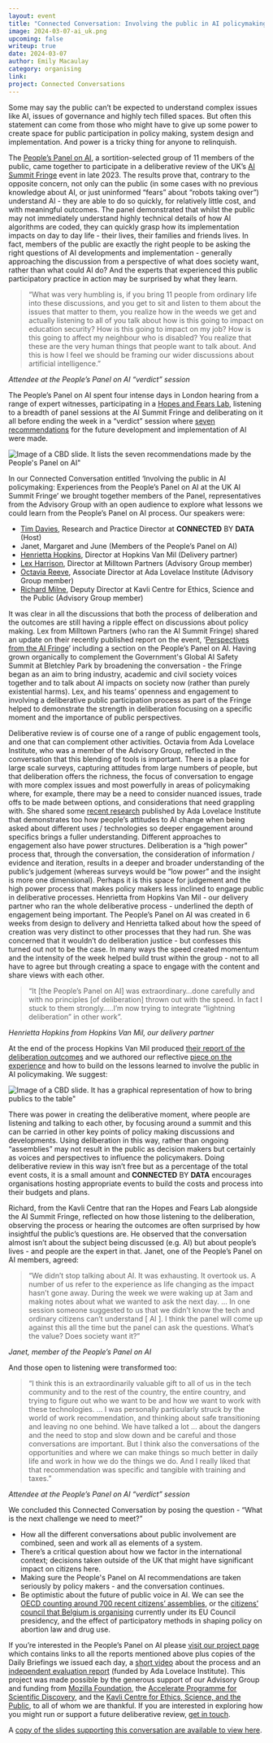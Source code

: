 ```yaml
---
layout: event
title: "Connected Conversation: Involving the public in AI policymaking"
image: 2024-03-07-ai_uk.png
upcoming: false
writeup: true
date: 2024-03-07
author: Emily Macaulay
category: organising
link: 
project: Connected Conversations
---
```


Some may say the public can’t be expected to understand complex issues like AI, issues of governance and highly tech filled spaces.  But often this statement can come from those who might have to give up some  power to create space for public participation in policy making, system design and implementation.  And power is a tricky thing for anyone to relinquish.

<!--more-->

The [People’s Panel on AI](https://connectedbydata.org/projects/2023-peoples-panel-on-ai), a sortition-selected group of 11 members of the public, came together to participate in a deliberative review of the UK’s [AI Summit Fringe](https://aifringe.org/) event in late 2023.  The results prove that, contrary to the opposite concern,  not only can the public (in some cases with no previous knowledge about AI, or just uninformed “fears” about “robots taking over”) understand AI - they are able to do so quickly, for relatively little cost, and with meaningful outcomes.  The panel demonstrated that whilst the public may not immediately understand highly technical details of how AI algorithms are coded, they can quickly grasp how its implementation impacts on day to day life - their lives, their families and friends lives.  In fact, members of the public are exactly the right people to be asking the right questions of AI developments and implementation - generally approaching the discussion from a perspective of what does society want, rather than what could AI do?  And the experts that experienced this public participatory practice in action may be surprised by what they learn.

> “What was very humbling is, if you bring 11 people from ordinary life into these discussions, and you get to sit and listen to them about the issues that matter to them, you realize how in the weeds we get and actually listening to all of you talk about how is this going to impact on education security? How is this going to impact on my job? How is this going to affect my neighbour who is disabled? You realize that these are the very human things that people want to talk about. And this is how I feel we should be framing our wider discussions about artificial intelligence.”

_Attendee at the People’s Panel on AI “verdict” session_

The People’s Panel on AI spent four intense days in London hearing from a range of expert witnesses, participating in a [Hopes and Fears Lab](https://www.kcesp.ac.uk/hopes-and-fears-lab-ai-edition-videos/), listening to a breadth of panel sessions at the AI Summit Fringe and deliberating on it all before ending the week in a “verdict” session where [seven recommendations](https://connectedbydata.org/assets/projects/peoplespanel/CBD%20Peoples%20Panel%20Leaflet.pdf) for the future development and implementation of AI were made.

![Image of a CBD slide. It lists the seven recommendations made by the People's Panel on AI"](/assets/events/2024-03-07-CC-recommendations.jpg)

In our Connected Conversation entitled ‘Involving the public in AI policymaking: Experiences from the People’s Panel on AI at the UK AI Summit Fringe’ we brought together members of the Panel, representatives from the Advisory Group with an open audience to explore what lessons we could learn from the People’s Panel on AI process.  Our speakers were:

* [Tim Davies](https://connectedbydata.org/people/tim-davies), Research and Practice Director at **CONNECTED** BY **DATA** (Host)
* Janet, Margaret and June (Members of the People’s Panel on AI)
* [Henrietta Hopkins](https://www.hopkinsvanmil.co.uk/our-team), Director at Hopkins Van Mil (Delivery partner)
* [Lex Harrison](https://www.linkedin.com/in/alexharrisonstrategist/?originalSubdomain=uk), Director at Milltown Partners (Advisory Group member)
* [Octavia Reeve](https://www.adalovelaceinstitute.org/person/octavia-reeve/), Associate Director at Ada Lovelace Institute (Advisory Group member)
* [Richard Milne](https://www.c2d3.cam.ac.uk/directory/342/richard-milne), Deputy Director at Kavli Centre for Ethics, Science and the Public (Advisory Group member)

It was clear in all the discussions that both the process of deliberation and the outcomes are still having a ripple effect on discussions about policy making. Lex from Milltown Partners (who ran the AI Summit Fringe)  shared an update on their recently published report on the event, ‘[Perspectives from the AI Fringe](https://aifringe.org/#perspectives)’ including a section on the People’s Panel on AI.  Having grown organically to complement the Government's Global AI Safety Summit at Bletchley Park by broadening the conversation - the Fringe began as an aim to bring industry, academic and civil society voices together and to talk about AI impacts on society now (rather than purely existential harms).  Lex, and his teams’ openness and engagement to involving a deliberative public participation process as part of the Fringe helped to demonstrate the strength in deliberation focusing on a specific moment and the importance of public perspectives.

Deliberative review is of course one of a range of public engagement tools, and one that can complement other activities.  Octavia from Ada Lovelace Institute, who was a member of the Advisory Group, reflected in the conversation that this blending of tools is important.  There is a place for large scale surveys, capturing attitudes from large numbers of people, but that deliberation offers the richness, the focus of conversation to engage with more complex issues and most powerfully in areas of policymaking where, for example, there may be a need to consider nuanced issues, trade offs to be made between options, and considerations that need grappling with.  She shared some [recent research](https://attitudestoai.uk/findings/key-findings) published by Ada Lovelace Institute that demonstrates too how people’s attitudes to AI change when being asked about different uses / technologies so deeper engagement around specifics brings a fuller understanding. Different approaches to engagement also have power structures.  Deliberation is a “high power” process that, through the conversation, the consideration of information / evidence and iteration, results in a deeper and broader understanding of the public’s judgement (whereas surveys would be “low power” and the insight is more one dimensional).  Perhaps it is this space for judgement and the high power process that makes policy makers less inclined to engage public in deliberative processes.  Henrietta from Hopkins Van Mil - our delivery partner who ran the whole deliberative process - underlined the depth of engagement being important.  The People’s Panel on AI was created in 6 weeks from design to delivery and Henrietta talked about how the speed of creation was very distinct to other processes that they had run. She was concerned that it wouldn’t do deliberation justice - but confesses this turned out not to be the case.  In many ways the speed created momentum and the intensity of the week helped build trust within the group - not to all have to agree but through creating a space to engage with the content and share views with each other.

> “It [the People’s Panel on AI] was extraordinary…done carefully and with no principles [of deliberation] thrown out with the speed.  In fact I stuck to them strongly…..I’m now trying to integrate “lightning deliberation” in other work”.

_Henrietta Hopkins from Hopkins Van Mil, our delivery partner_

At the end of the process Hopkins Van Mil produced [their report of the deliberation outcomes](https://connectedbydata.org/assets/projects/peoplespanel/Peoples%20Panel%20on%20AI%20Summary%20Findings%20-%20Final.pdf) and we authored our reflective [piece on the experience](https://connectedbydata.org/assets/projects/peoplespanel/2024%20-%20Peoples%20Panel%20on%20AI%20-%20Final%20Report%20(10%20Pages).pdf) and how to build on the lessons learned to involve the public in AI policymaking.  We suggest:

![Image of a CBD slide. It has a graphical representation of how to bring publics to the table"](/assets/events/2024-03-07-CC-publics.jpg)

There was power in creating the deliberative moment, where people are listening and talking to each other, by focusing around a summit and this can be carried in other key points of policy making discussions and developments.  Using deliberation in this way, rather than ongoing “assemblies” may not result in the public as decision makers but certainly as voices and perspectives to influence the policymakers.  Doing deliberative review in this way isn’t free but as a percentage of the total event costs, it is a small amount and **CONNECTED** BY **DATA** encourages organisations hosting appropriate events to build the costs and process into their budgets and plans.

Richard, from the Kavli Centre that ran the Hopes and Fears Lab alongside the AI Summit Fringe, reflected on how those listening to the deliberation, observing the process or hearing the outcomes are often surprised by how insightful the public’s questions are.  He observed that the conversation almost isn’t about the subject being discussed (e.g. AI) but about people’s lives - and people are the expert in that.  Janet, one of the People’s Panel on AI members, agreed:

> “We didn’t stop talking about AI.  It was exhausting.  It overtook us.  A number of us refer to the experience as life changing as the impact hasn’t gone away. During the week we were waking up at 3am and making notes about what we wanted to ask the next day. … In one session someone suggested to us that we didn’t know the tech and ordinary citizens can’t understand [ AI ].  I think the panel will come up against this all the time but the panel can ask the questions. What’s the value? Does society want it?”

_Janet, member of the People’s Panel on AI_

And those open to listening were transformed too:

> “I think this is an extraordinarily valuable gift to all of us in the tech community and to the rest of the country, the entire country, and trying to figure out who we want to be and how we want to work with these technologies. … I was personally particularly struck by the world of work recommendation, and thinking about safe transitioning and leaving no one behind. We have talked a lot … about the dangers and the need to stop and slow down and be careful and those conversations are important. But I think also the conversations of the opportunities and where we can make things so much better in daily life and work in how we do the things we do. And I really liked that that recommendation was specific and tangible with training and taxes.” 

_Attendee at the People’s Panel on AI “verdict” session_

We concluded this Connected Conversation by posing the question - “What is the next challenge we need to meet?”
* How all the different conversations about public involvement are combined, seen and work all as elements of a system.
* There’s a critical question about how we factor in the international context; decisions taken outside of the UK that might have significant impact on citizens here.
* Making sure the People's Panel on AI recommendations are taken seriously by policy makers - and the conversation continues.
* Be optimistic about the future of public voice in AI. We can see the [OECD counting around 700 recent citizens’ assemblies](https://www.oecd-ilibrary.org/sites/339306da-en/1/3/3/index.html?itemId=/content/publication/339306da-en&_csp_=07698b7c924c319dbb92a6500bf563da&itemIGO=oecd&itemContentType=book), or the [citizens’ council that Belgium is organising](https://www.buergerdialog.be/en/citizen-council/what-is-the-citizens-council) currently under its EU Council presidency, and the effect of participatory methods in shaping policy on abortion law and drug use.

If you’re interested in the People’s Panel on AI please [visit our project page](https://connectedbydata.org/projects/2023-peoples-panel-on-ai) which contains links to all the reports mentioned above plus copies of the Daily Briefings we issued each day, a [short video](https://youtu.be/h8Cp_6hnmTo) about the process and an [independent evaluation report](https://connectedbydata.org/assets/projects/peoplespanel/People's%20Panel%20on%20AI%20-%20Evaluation%20report%20v5%20FINAL.pdf) (funded by Ada Lovelace Institute).  This project was made possible by the generous support of our Advisory Group and funding from [Mozilla Foundation](https://foundation.mozilla.org/), the [Accelerate Programme for Scientific Discovery](https://www.cst.cam.ac.uk/accelerate), and the [Kavli Centre for Ethics, Science, and the Public](https://www.kcesp.ac.uk/), to all of whom we are thankful.  If you are interested in exploring how you might run or support a future deliberative review, [get in touch](mailto:tim@connectedbydata.org).

A [copy of the slides supporting this conversation are available to view here]({{site.url}}/assets/events/2024-03-07-cc-slide-deck.pdf).